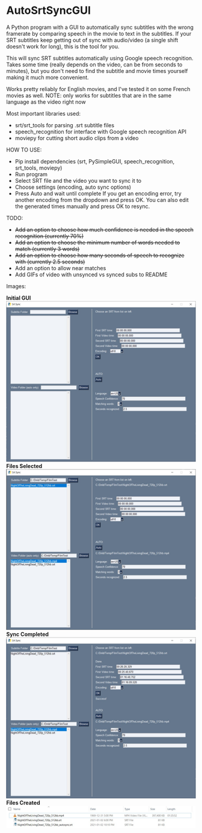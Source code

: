 # AutoSrtSyncGUI

A Python program with a GUI to automatically sync subtitles with the wrong framerate by comparing speech in the movie to text in the subtitles. If your SRT subtitles keep getting out of sync with audio/video (a single shift doesn't work for long), this is the tool for you.

This will sync SRT subtitles automatically using Google speech recognition.
Takes some time (really depends on the video, can be from seconds to minutes), but you don't need to find the subtitle and movie times yourself making it much more convenient.

Works pretty reliably for English movies, and I've tested it on some French movies as well.
NOTE: only works for subtitles that are in the same language as the video right now

Most important libraries used:
- srt/srt_tools for parsing .srt subtitle files
- speech_recognition for interface with Google speech recognition API
- moviepy for cutting short audio clips from a video

HOW TO USE:
- Pip install dependencies (srt, PySimpleGUI, speech_recognition, srt_tools, moviepy)
- Run program
- Select SRT file and the video you want to sync it to
- Choose settings (encoding, auto sync options)
- Press Auto and wait until complete
If you get an encoding error, try another encoding from the dropdown and press OK.
You can also edit the generated times manually and press OK to resync.

TODO:
- ~~Add an option to choose how much confidence is needed in the speech recognition (currently 70%)~~
- ~~Add an option to choose the minimum number of words needed to match (currently 3 words)~~
- ~~Add an option to choose how many seconds of speech to recognize with (currently 2.5 seconds)~~
- Add an option to allow near matches
- Add GIFs of video with unsynced vs synced subs to README

Images:

**Initial GUI**<br>
<img src="ExamplePics/OpeningScreen.jpg" width="700"><br>
**Files Selected**<br>
<img src="ExamplePics/SelectedFiles.jpg" width="700"><br>
**Sync Completed**<br>
<img src="ExamplePics/CompletedSync.jpg" width="700"><br>
**Files Created**<br>
<img src="ExamplePics/EndResult.jpg" width="700">